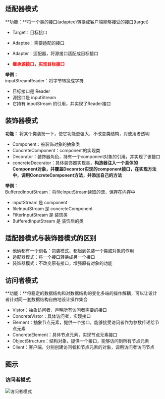## 适配器模式 ##
**功能：**将一个类的接口(adaptee)转换成客户端能够接受的接口(target)

* Target：目标接口
* Adaptee：需要适配的接口
* Adapter：适配器，将源接口适配成目标接口

* <font color=red>**继承源接口，实现目标接口**</font>

**举例：**   
inputStreamReader：将字节转换成字符  

* 目标接口是 Reader
* 源接口是 inputStream
* 它持有 inputStream 的引用，并实现了Reader接口

## 装饰器模式 ##
**功能：** 将某个类装扮一下，使它功能更强大，不改变类结构，对使用者透明

* Component：被装饰对象的抽象类
* ConcreteComponent：component的实现类
* Decorator：装饰器角色，持有一个component对象的引用，并实现了该接口
* concreteDecorator：具体装饰器实现类，**构造器注入一个具体的Component对象，并覆盖Decorator实现的component接口，在实现方法中，调用ConcreteComponent方法，并添加自己的方法**

**举例：**  
BufferedInputStream：将fileInputStream读取的流，保存在内存中  

* inputStream 是 component
* fileInputStream 是 concreteComponent
* FilterInputStream 是 装饰类 
* BufferedInputStream 是 装饰后的类

## 适配器模式与装饰器模式的区别 ##
* 他俩都有一个别名：包装模式，都起到包装一个类或对象的作用
* 适配器模式：将一个接口转换成另一个接口
* 装饰器模式：不改变原有接口，增强原有对象的功能

## 访问者模式 ##
**功能：**将稳定的数据结构和对数据结构的变化多端的操作解耦，可以让设计者针对同一套数据结构自由地设计操作集合  

* Vistor：抽象访问者，声明所有访问者需要的接口
* ConcreteVistor：具体访问者，实现接口
* Element：抽象节点元素，提供一个接口，能够接受访问者作为参数传递给节点元素
* ConcreteElement：具体节点元素，实现节点元素接口
* ObjectStructure：结构对象，提供一个接口，能够访问到所有节点元素
* Client：客户端，分别创建访问者和节点元素的对象，调用访问者访问节点

 






## 图示 ##
### 访问者模式 ###
![访问者模式](https://raw.githubusercontent.com/wangkang09/knowledge-summary/master/java/%E8%AE%BE%E8%AE%A1%E6%A8%A1%E5%BC%8F/cite/%E8%AE%BF%E9%97%AE%E8%80%85%E6%A8%A1%E5%BC%8F.png )